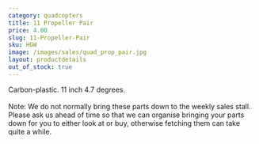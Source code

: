 ```yaml
---
category: quadcopters
title: 11 Propeller Pair
price: 4.00
slug: 11-Propeller-Pair
sku: HGW
image: /images/sales/quad_prop_pair.jpg
layout: productdetails
out_of_stock: true
---
```

Carbon-plastic. 11 inch 4.7 degrees.
<br>
<br>Note: We do not normally bring these parts down to the weekly sales stall. Please ask us ahead of time so that we can organise bringing your parts down for you to either look at or buy, otherwise fetching them can take quite a while.
